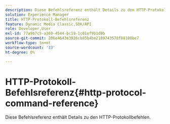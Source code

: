 ```yaml
---
description: Diese Befehlsreferenz enthält Details zu den HTTP-Protokollbefehlen.
solution: Experience Manager
title: HTTP-Protokoll-Befehlsreferenz
feature: Dynamic Media Classic,SDK/API
role: Developer,User
exl-id: 77a9b7c5-a369-4544-bc19-1c01ef9b1d8b
source-git-commit: 206e4643e3926cb85b4be2189743578f88180be7
workflow-type: tm+mt
source-wordcount: '33'
ht-degree: 0%

---
```


# HTTP-Protokoll-Befehlsreferenz{#http-protocol-command-reference}

Diese Befehlsreferenz enthält Details zu den HTTP-Protokollbefehlen.
